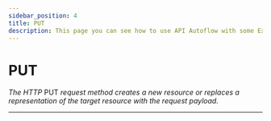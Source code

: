 ```yaml
---
sidebar_position: 4
title: PUT 
description: This page you can see how to use API Autoflow with some Examples
---
```


# <span class="method put method-title">PUT</span>

*The HTTP* <span class="method put">PUT</span> *request method creates a new resource or replaces a representation of the target resource with the request payload.*

<hr/>